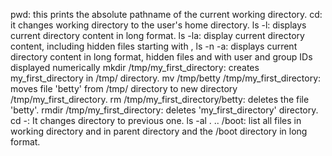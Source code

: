 pwd: this prints the absolute pathname of the current working directory.
cd: it changes working directory to the user's home directory.
ls -l: displays current directory content in long format.
ls -la: display current directory content, including hidden files starting with ,
ls -n -a: displays current directory content in long format, hidden files and with user and group IDs displayed numerically
mkdir /tmp/my_first_directory: creates my_first_directory in /tmp/ directory.
mv /tmp/betty /tmp/my_first_directory: moves file 'betty' from /tmp/ directory to new directory /tmp/my_first_directory.
rm /tmp/my_first_directory/betty: deletes the file 'betty'.
rmdir /tmp/my_first_directory: deletes 'my_first_directory' directory.
cd -: It changes directory to previous one.
ls -al . .. /boot: list all files in working directory and in parent directory and the /boot directory in long format.
